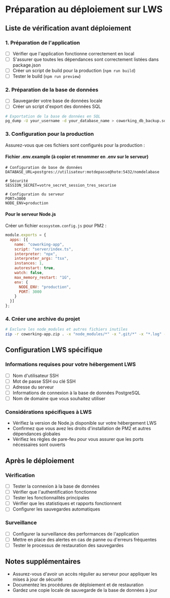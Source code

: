 # Préparation au déploiement sur LWS

## Liste de vérification avant déploiement

### 1. Préparation de l'application

- [ ] Vérifier que l'application fonctionne correctement en local
- [ ] S'assurer que toutes les dépendances sont correctement listées dans package.json
- [ ] Créer un script de build pour la production (`npm run build`)
- [ ] Tester le build (`npm run preview`)

### 2. Préparation de la base de données

- [ ] Sauvegarder votre base de données locale
- [ ] Créer un script d'export des données SQL

```bash
# Exportation de la base de données en SQL
pg_dump -U your_username -d your_database_name > coworking_db_backup.sql
```

### 3. Configuration pour la production

Assurez-vous que ces fichiers sont configurés pour la production :

#### Fichier .env.example (à copier et renommer en .env sur le serveur)

```
# Configuration de base de données
DATABASE_URL=postgres://utilisateur:motdepasse@hote:5432/nomdelabase

# Sécurité
SESSION_SECRET=votre_secret_session_tres_securise

# Configuration du serveur
PORT=3000
NODE_ENV=production
```

#### Pour le serveur Node.js

Créer un fichier `ecosystem.config.js` pour PM2 :

```javascript
module.exports = {
  apps: [{
    name: "coworking-app",
    script: "server/index.ts",
    interpreter: "npx",
    interpreter_args: "tsx",
    instances: 1,
    autorestart: true,
    watch: false,
    max_memory_restart: "1G",
    env: {
      NODE_ENV: "production",
      PORT: 3000
    }
  }]
};
```

### 4. Créer une archive du projet

```bash
# Exclure les node_modules et autres fichiers inutiles
zip -r coworking-app.zip . -x "node_modules/*" -x ".git/*" -x "*.log" -x ".env"
```

## Configuration LWS spécifique

### Informations requises pour votre hébergement LWS

- [ ] Nom d'utilisateur SSH
- [ ] Mot de passe SSH ou clé SSH
- [ ] Adresse du serveur
- [ ] Informations de connexion à la base de données PostgreSQL
- [ ] Nom de domaine que vous souhaitez utiliser

### Considérations spécifiques à LWS

- Vérifiez la version de Node.js disponible sur votre hébergement LWS
- Confirmez que vous avez les droits d'installation de PM2 et autres dépendances globales
- Vérifiez les règles de pare-feu pour vous assurer que les ports nécessaires sont ouverts

## Après le déploiement

### Vérification

- [ ] Tester la connexion à la base de données
- [ ] Vérifier que l'authentification fonctionne
- [ ] Tester les fonctionnalités principales
- [ ] Vérifier que les statistiques et rapports fonctionnent
- [ ] Configurer les sauvegardes automatiques

### Surveillance

- [ ] Configurer la surveillance des performances de l'application
- [ ] Mettre en place des alertes en cas de panne ou d'erreurs fréquentes
- [ ] Tester le processus de restauration des sauvegardes

## Notes supplémentaires

- Assurez-vous d'avoir un accès régulier au serveur pour appliquer les mises à jour de sécurité
- Documentez les procédures de déploiement et de restauration
- Gardez une copie locale de sauvegarde de la base de données à jour